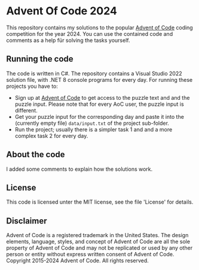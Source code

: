 # Advent Of Code 2024

This repository contains my solutions to the popular [Advent of Code](https://adventofcode.com/) coding competition for the year 2024. You can use the contained code and comments as a help für solving the tasks yourself.

## Running the code

The code is written in C#. The repository contains a Visual Studio 2022 solution file, with .NET 8 console programs for every day.
For running these projects you have to:
- Sign up at [Advent of Code](https://adventofcode.com/) to get access to the puzzle text and and the puzzle input. Please note that for every AoC user, the puzzle input is different.
- Get your puzzle input for the corresponding day and paste it into the (currently empty file) ``data/input.txt`` of the project sub-folder.
- Run the project; usually there is a simpler task 1 and and a more complex task 2 for every day.

## About the code

I added some comments to explain how the solutions work.

## License
This code is licensed unter the MIT license, see the file 'License' for details.

## Disclaimer
Advent of Code is a registered trademark in the United States. The design elements, language, styles, and concept of Advent of Code are all the sole property of Advent of Code and may not be replicated or used by any other person or entity without express written consent of Advent of Code. Copyright 2015-2024 Advent of Code. All rights reserved.
